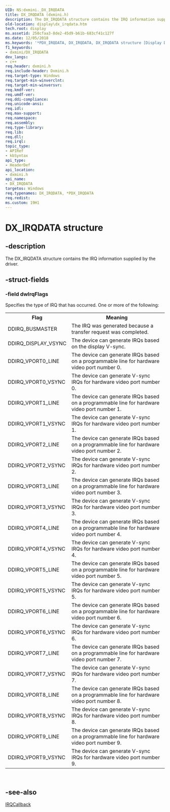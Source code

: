 ```yaml
---
UID: NS:dxmini._DX_IRQDATA
title: DX_IRQDATA (dxmini.h)
description: The DX_IRQDATA structure contains the IRQ information supplied by the driver.
old-location: display\dx_irqdata.htm
tech.root: display
ms.assetid: 258cfaa3-8de2-45d9-b61b-683cf41c127f
ms.date: 12/05/2018
ms.keywords: '*PDX_IRQDATA, DX_IRQDATA, DX_IRQDATA structure [Display Devices], PDX_IRQDATA, PDX_IRQDATA structure pointer [Display Devices], ddstrcts_abf413a4-709e-4458-930c-93f21c368892.xml, display.dx_irqdata, dxmini/DX_IRQDATA, dxmini/PDX_IRQDATA'
f1_keywords:
- dxmini/DX_IRQDATA
dev_langs:
- c++
req.header: dxmini.h
req.include-header: Dxmini.h
req.target-type: Windows
req.target-min-winverclnt: 
req.target-min-winversvr: 
req.kmdf-ver: 
req.umdf-ver: 
req.ddi-compliance: 
req.unicode-ansi: 
req.idl: 
req.max-support: 
req.namespace: 
req.assembly: 
req.type-library: 
req.lib: 
req.dll: 
req.irql: 
topic_type:
- APIRef
- kbSyntax
api_type:
- HeaderDef
api_location:
- dxmini.h
api_name:
- DX_IRQDATA
targetos: Windows
req.typenames: DX_IRQDATA, *PDX_IRQDATA
req.redist: 
ms.custom: 19H1
---
```


# DX_IRQDATA structure


## -description


The DX_IRQDATA structure contains the IRQ information supplied by the driver.


## -struct-fields




### -field dwIrqFlags

Specifies the type of IRQ that has occurred. One or more of the following:

<table>
<tr>
<th>Flag</th>
<th>Meaning</th>
</tr>
<tr>
<td>
DDIRQ_BUSMASTER

</td>
<td>
The IRQ was generated because a transfer request was completed.

</td>
</tr>
<tr>
<td>
DDIRQ_DISPLAY_VSYNC

</td>
<td>
The device can generate IRQs based on the display V-sync.

</td>
</tr>
<tr>
<td>
DDIRQ_VPORT0_LINE

</td>
<td>
The device can generate IRQs based on a programmable line for hardware video port number 0.

</td>
</tr>
<tr>
<td>
DDIRQ_VPORT0_VSYNC

</td>
<td>
The device can generate V-sync IRQs for hardware video port number 0.

</td>
</tr>
<tr>
<td>
DDIRQ_VPORT1_LINE

</td>
<td>
The device can generate IRQs based on a programmable line for hardware video port number 1.

</td>
</tr>
<tr>
<td>
DDIRQ_VPORT1_VSYNC

</td>
<td>
The device can generate V-sync IRQs for hardware video port number 1.

</td>
</tr>
<tr>
<td>
DDIRQ_VPORT2_LINE

</td>
<td>
The device can generate IRQs based on a programmable line for hardware video port number 2.

</td>
</tr>
<tr>
<td>
DDIRQ_VPORT2_VSYNC

</td>
<td>
The device can generate V-sync IRQs for hardware video port number 2.

</td>
</tr>
<tr>
<td>
DDIRQ_VPORT3_LINE

</td>
<td>
The device can generate IRQs based on a programmable line for hardware video port number 3.

</td>
</tr>
<tr>
<td>
DDIRQ_VPORT3_VSYNC

</td>
<td>
The device can generate V-sync IRQs for hardware video port number 3.

</td>
</tr>
<tr>
<td>
DDIRQ_VPORT4_LINE

</td>
<td>
The device can generate IRQs based on a programmable line for hardware video port number 4.

</td>
</tr>
<tr>
<td>
DDIRQ_VPORT4_VSYNC

</td>
<td>
The device can generate V-sync IRQs for hardware video port number 4.

</td>
</tr>
<tr>
<td>
DDIRQ_VPORT5_LINE

</td>
<td>
The device can generate IRQs based on a programmable line for hardware video port number 5.

</td>
</tr>
<tr>
<td>
DDIRQ_VPORT5_VSYNC

</td>
<td>
The device can generate V-sync IRQs for hardware video port number 5.

</td>
</tr>
<tr>
<td>
DDIRQ_VPORT6_LINE

</td>
<td>
The device can generate IRQs based on a programmable line for hardware video port number 6.

</td>
</tr>
<tr>
<td>
DDIRQ_VPORT6_VSYNC

</td>
<td>
The device can generate V-sync IRQs for hardware video port number 6.

</td>
</tr>
<tr>
<td>
DDIRQ_VPORT7_LINE

</td>
<td>
The device can generate IRQs based on a programmable line for hardware video port number 7.

</td>
</tr>
<tr>
<td>
DDIRQ_VPORT7_VSYNC

</td>
<td>
The device can generate V-sync IRQs for hardware video port number 7.

</td>
</tr>
<tr>
<td>
DDIRQ_VPORT8_LINE

</td>
<td>
The device can generate IRQs based on a programmable line for hardware video port number 8.

</td>
</tr>
<tr>
<td>
DDIRQ_VPORT8_VSYNC

</td>
<td>
The device can generate V-sync IRQs for hardware video port number 8.

</td>
</tr>
<tr>
<td>
DDIRQ_VPORT9_LINE

</td>
<td>
The device can generate IRQs based on a programmable line for hardware video port number 9.

</td>
</tr>
<tr>
<td>
DDIRQ_VPORT9_VSYNC

</td>
<td>
The device can generate V-sync IRQs for hardware video port number 9.

</td>
</tr>
</table>
 


## -see-also




<a href="https://docs.microsoft.com/windows/desktop/api/dxmini/nc-dxmini-pdx_irqcallback">IRQCallback</a>
 

 

